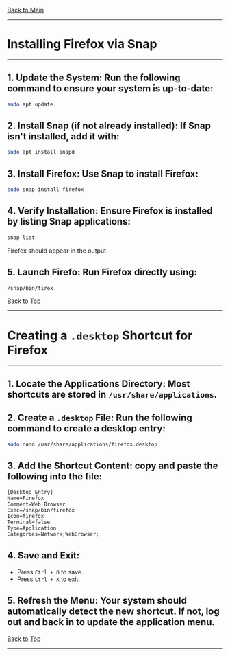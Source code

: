 <a name="top"></a>
[Back to Main](https://github.com/caxylive/Home-Lab-Enterprise-Simulation/tree/main)

---

# Installing Firefox via Snap

---

## 1. Update the System: Run the following command to ensure your system is up-to-date:
```Bash
sudo apt update
```

## 2. Install Snap (if not already installed): If Snap isn't installed, add it with:
```Bash
sudo apt install snapd
```

## 3. Install Firefox: Use Snap to install Firefox:
```Bash
sudo snap install firefox
```

## 4. Verify Installation: Ensure Firefox is installed by listing Snap applications:
```Bash
snap list
```
Firefox should appear in the output.

## 5. Launch Firefo: Run Firefox directly using:
```Bash
/snap/bin/firex
```

[Back to Top](#top)

---

# Creating a `.desktop` Shortcut for Firefox

---

## 1. Locate the Applications Directory: Most shortcuts are stored in ```/usr/share/applications```.

## 2. Create a `.desktop` File: Run the following command to create a desktop entry:
```Bash
sudo nano /usr/share/applications/firefox.desktop
```

## 3. Add the Shortcut Content: copy and paste the following into the file:
```Plaintext
[Desktop Entry]
Name=Firefox
Comment=Web Browser
Exec=/snap/bin/firefox
Icon=firefox
Terminal=false
Type=Application
Categories=Network;WebBrowser;
```

## 4. Save and Exit:
* Press `Ctrl + O` to save.
* Press `Ctrl + X` to exit.

## 5. Refresh the Menu: Your system should automatically detect the new shortcut. If not, log out and back in to update the application menu.

[Back to Top](#top)

---
